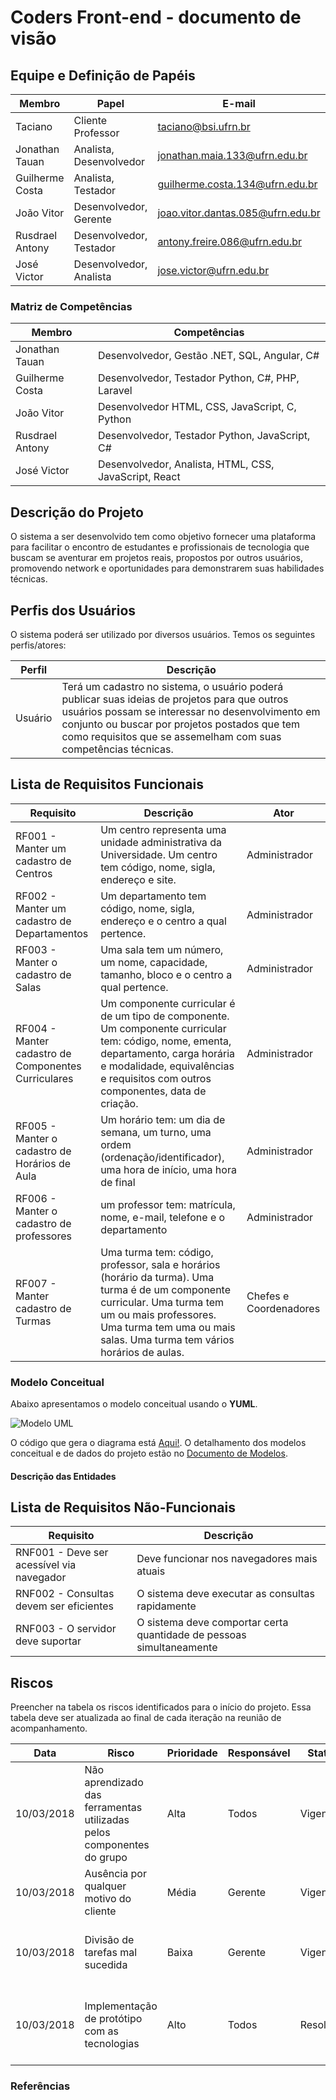 # Coders Front-end - documento de visão

## Equipe e Definição de Papéis

| Membro          | Papel                   | E-mail                            |GitHub               |
| --------------- | ----------------------- | --------------------------------- |---------------------|
| Taciano         | Cliente Professor       | taciano@bsi.ufrn.br               |tacianosilva         |
| Jonathan Tauan  | Analista, Desenvolvedor | jonathan.maia.133@ufrn.edu.br     |jtauanpm             |
| Guilherme Costa | Analista, Testador      | guilherme.costa.134@ufrn.edu.br   |guilhermecostam      |
| João Vitor      | Desenvolvedor, Gerente  | joao.vitor.dantas.085@ufrn.edu.br |JoaoVitorGomesDantas |
| Rusdrael Antony | Desenvolvedor, Testador | antony.freire.086@ufrn.edu.br     |rusdrael             |
| José Victor     | Desenvolvedor, Analista | jose.victor@ufrn.edu.br           |victormedeiros1      |

### Matriz de Competências

| Membro          | Competências                                          |
| --------------- | ----------------------------------------------------- |
| Jonathan Tauan  | Desenvolvedor, Gestão .NET, SQL, Angular, C#          |
| Guilherme Costa | Desenvolvedor, Testador Python, C#, PHP, Laravel      |
| João Vitor      | Desenvolvedor HTML, CSS, JavaScript, C, Python        |
| Rusdrael Antony | Desenvolvedor, Testador Python, JavaScript, C#        |
| José Victor     | Desenvolvedor, Analista, HTML, CSS, JavaScript, React |

## Descrição do Projeto

O sistema a ser desenvolvido tem como objetivo fornecer uma plataforma para facilitar o encontro de estudantes e profissionais de tecnologia que buscam se aventurar em projetos reais, propostos por outros usuários, promovendo network e oportunidades para demonstrarem suas habilidades técnicas.

## Perfis dos Usuários

O sistema poderá ser utilizado por diversos usuários. Temos os seguintes perfis/atores:

| Perfil  | Descrição                                                                                                                                                                                                                                                             |
| ------- | --------------------------------------------------------------------------------------------------------------------------------------------------------------------------------------------------------------------------------------------------------------------- |
| Usuário | Terá um cadastro no sistema, o usuário poderá publicar suas ideias de projetos para que outros usuários possam se interessar no desenvolvimento em conjunto ou buscar por projetos postados que tem como requisitos que se assemelham com suas competências técnicas. |

## Lista de Requisitos Funcionais

| Requisito                                           | Descrição                                                                                                                                                                                                                     | Ator                   |
| --------------------------------------------------- | ----------------------------------------------------------------------------------------------------------------------------------------------------------------------------------------------------------------------------- | ---------------------- |
| RF001 - Manter um cadastro de Centros               | Um centro representa uma unidade administrativa da Universidade. Um centro tem código, nome, sigla, endereço e site.                                                                                                          | Administrador          |
| RF002 - Manter um cadastro de Departamentos         | Um departamento tem código, nome, sigla, endereço e o centro a qual pertence.                                                                                                                                                 | Administrador          |
| RF003 - Manter o cadastro de Salas                  | Uma sala tem um número, um nome, capacidade, tamanho, bloco e o centro a qual pertence.                                                                                                                                       | Administrador          |
| RF004 - Manter cadastro de Componentes Curriculares | Um componente curricular é de um tipo de componente. Um componente curricular tem: código, nome, ementa, departamento, carga horária e modalidade, equivalências e requisitos com outros componentes, data de criação.        | Administrador          |
| RF005 - Manter o cadastro de Horários de Aula       | Um horário tem: um dia de semana, um turno, uma ordem (ordenação/identificador), uma hora de início, uma hora de final                                                                                                        | Administrador          |
| RF006 - Manter o cadastro de professores            | um professor tem: matrícula, nome, e-mail, telefone e o departamento                                                                                                                                                          | Administrador          |
| RF007 - Manter cadastro de Turmas                   | Uma turma tem: código, professor, sala e horários (horário da turma). Uma turma é de um componente curricular. Uma turma tem um ou mais professores. Uma turma tem uma ou mais salas. Uma turma tem vários horários de aulas. | Chefes e Coordenadores |

### Modelo Conceitual

Abaixo apresentamos o modelo conceitual usando o **YUML**.

![Modelo UML](yuml/monitoria-modelo.png)

O código que gera o diagrama está [Aqui!](yuml/monitoria-yuml.md). O detalhamento dos modelos conceitual e de dados do projeto estão no [Documento de Modelos](doc-modelos.md).

#### Descrição das Entidades

## Lista de Requisitos Não-Funcionais

| Requisito                                 | Descrição                                        |
| ----------------------------------------- | ------------------------------------------------ |
| RNF001 - Deve ser acessível via navegador | Deve funcionar nos navegadores mais atuais       |
| RNF002 - Consultas devem ser eficientes   | O sistema deve executar as consultas rapidamente |
| RNF003 - O servidor deve suportar         | O sistema deve comportar certa quantidade de pessoas simultaneamente |

## Riscos

Preencher na tabela os riscos identificados para o início do projeto. Essa tabela deve ser atualizada ao final de cada iteração na reunião de acompanhamento.

| Data       | Risco                                                                 | Prioridade | Responsável | Status    | Providência/Solução                                                                     |
| ---------- | --------------------------------------------------------------------- | ---------- | ----------- | --------- | --------------------------------------------------------------------------------------- |
| 10/03/2018 | Não aprendizado das ferramentas utilizadas pelos componentes do grupo | Alta       | Todos       | Vigente   | Reforçar estudos sobre as ferramentas e aulas com a integrante que conhece a ferramenta |
| 10/03/2018 | Ausência por qualquer motivo do cliente                               | Média      | Gerente     | Vigente   | Planejar o cronograma tendo em base a agenda do cliente                                 |
| 10/03/2018 | Divisão de tarefas mal sucedida                                       | Baixa      | Gerente     | Vigente   | Acompanhar de perto o desenvolvimento de cada membro da equipe                          |
| 10/03/2018 | Implementação de protótipo com as tecnologias                         | Alto       | Todos       | Resolvido | Encontrar tutorial com a maioria da tecnologia e implementar um caso base do sistema    |

### Referências
